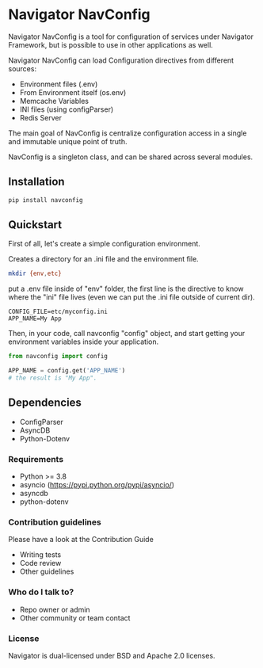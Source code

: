 # Navigator NavConfig #

Navigator NavConfig is a tool for configuration of services under
Navigator Framework, but is possible to use in other applications as well.

Navigator NavConfig can load Configuration directives from different sources:

- Environment files (.env)
- From Environment itself (os.env)
- Memcache Variables
- INI files (using configParser)
- Redis Server

The main goal of NavConfig is centralize configuration access in a single and
immutable unique point of truth.

NavConfig is a singleton class, and can be shared across several modules.

## Installation
```bash
pip install navconfig
```

## Quickstart ##

First of all, let's create a simple configuration environment.

Creates a directory for an .ini file and the environment file.

```bash
mkdir {env,etc}
```

put a .env file inside of "env" folder, the first line is the directive to know
where the "ini" file lives (even we can put the .ini file outside of current dir).


```text
CONFIG_FILE=etc/myconfig.ini
APP_NAME=My App
```

Then, in your code, call navconfig "config" object, and start getting your environment
variables inside your application.

```python
from navconfig import config

APP_NAME = config.get('APP_NAME')
# the result is "My App".

```

## Dependencies ##

 * ConfigParser
 * AsyncDB
 * Python-Dotenv


### Requirements ###

* Python >= 3.8
* asyncio (https://pypi.python.org/pypi/asyncio/)
* asyncdb
* python-dotenv

### Contribution guidelines ###

Please have a look at the Contribution Guide

* Writing tests
* Code review
* Other guidelines

### Who do I talk to? ###

* Repo owner or admin
* Other community or team contact

### License ###

Navigator is dual-licensed under BSD and Apache 2.0 licenses.
